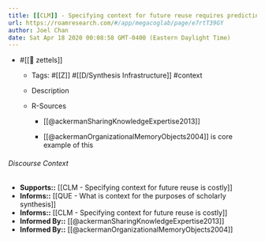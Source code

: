 ```yaml
---
title: [[CLM]] - Specifying context for future reuse requires predicting trajectories of future reuse
url: https://roamresearch.com/#/app/megacoglab/page/e7rtT39GY
author: Joel Chan
date: Sat Apr 18 2020 00:08:58 GMT-0400 (Eastern Daylight Time)
---
```


- #[[🌲 zettels]]

    - Tags: #[[Z]] #[[D/Synthesis Infrastructure]] #context

    - Description

    - R-Sources

        - [[@ackermanSharingKnowledgeExpertise2013]]

        - [[@ackermanOrganizationalMemoryObjects2004]] is core example of this

###### Discourse Context

- **Supports::** [[CLM - Specifying context for future reuse is costly]]
- **Informs::** [[QUE - What is context for the purposes of scholarly synthesis]]
- **Informs::** [[CLM - Specifying context for future reuse is costly]]
- **Informed By::** [[@ackermanSharingKnowledgeExpertise2013]]
- **Informed By::** [[@ackermanOrganizationalMemoryObjects2004]]
